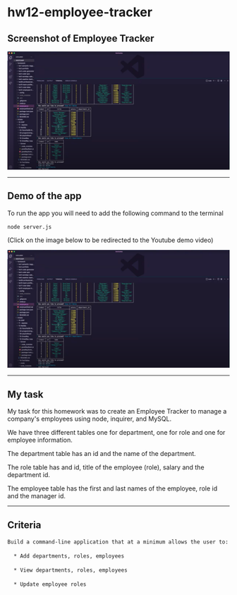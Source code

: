 # hw12-employee-tracker



## Screenshot of Employee Tracker

![Employee Tracker](./screenshot/demo-screenshot.jpg)

---
## Demo of the app

To run the app you will need to add the following command to the terminal

```
node server.js
```
(Click on the image below to be redirected to the Youtube demo video)

[![Employee Tracker Demo](./screenshot/demo-screenshot.jpg)]()

---
## My task

My task for this homework was to create an Employee Tracker to manage a company's employees using node, inquirer, and MySQL.

We have three different tables one for department, one for role and one for employee information. 

The department table has an id and the name of the department.

The role table has and id, title of the employee (role), salary and the department id.

The employee table has the first and last names of the employee, role id and the manager id. 


---
## Criteria

```
Build a command-line application that at a minimum allows the user to:

  * Add departments, roles, employees

  * View departments, roles, employees

  * Update employee roles

```